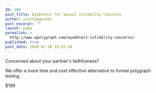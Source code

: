 ```yaml
---
ID: 205
post_title: EyeDetect for Sexual Infidelity Concerns
author: scottpageusmc
post_excerpt: ""
layout: page
permalink: >
  http://www.apolygraph.com/eyedetect-infidelity-concerns/
published: true
post_date: 2018-02-26 19:55:20
---
```

Concerned about your partner's faithfulness?

We offer a more time and cost effective alternative to formal polygraph testing.

$199

&nbsp;